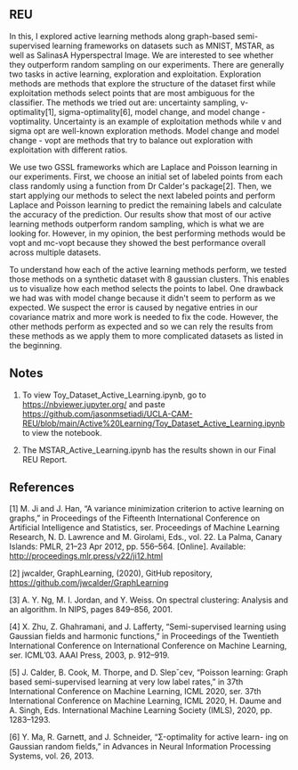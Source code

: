 ## REU
In this, I explored active learning methods along graph-based semi-supervised learning frameworks on datasets such as MNIST, MSTAR, as well as SalinasA Hyperspectral Image. We are interested to see whether they outperform random sampling on our experiments. There are generally two tasks in active learning, exploration and exploitation. Exploration methods are methods that explore the structure of the dataset first while exploitation methods select points that are most ambiguous for the classifier. The methods we tried out are: uncertainty sampling, v-optimality[1], sigma-optimality[6], model change, and model change - voptimality. Uncertainty is an example of exploitation methods while v and sigma opt are well-known exploration methods. Model change and model change - vopt are methods that try to balance out exploration with exploitation with different ratios.

We use two GSSL frameworks which are Laplace and Poisson learning in our experiments. First, we choose an initial set of labeled points from each class randomly using a function from Dr Calder's package[2]. Then, we start applying our methods to select the next labeled points and perform Laplace and Poisson learning to predict the remaining labels and calculate the accuracy of the prediction. Our results show that most of our active learning methods outperform random sampling, which is what we are looking for. However, in my opinion, the best performing methods would be vopt and mc-vopt because they showed the best performance overall across multiple datasets.

To understand how each of the active learning methods perform, we tested those methods on a synthetic dataset with 8 gaussian clusters. This enables us to visualize how each method selects the points to label. One drawback we had was with model change because it didn't seem to perform as we expected. We suspect the error is caused by negative entries in our covariance matrix and more work is needed to fix the code. However, the other methods perform as expected and so we can rely the results from these methods as we apply them to more complicated datasets as listed in the beginning.

## Notes
1. To view Toy_Dataset_Active_Learning.ipynb, go to https://nbviewer.jupyter.org/ and paste https://github.com/jasonmsetiadi/UCLA-CAM-REU/blob/main/Active%20Learning/Toy_Dataset_Active_Learning.ipynb to view the notebook.

2. The MSTAR_Active_Learning.ipynb has the results shown in our Final REU Report.

## References
	
[1] M. Ji and J. Han, “A variance minimization criterion to active learning on graphs,” in Proceedings of the Fifteenth International Conference on Artificial Intelligence and Statistics, ser. Proceedings of Machine Learning Research, N. D. Lawrence and M. Girolami, Eds., vol. 22. La Palma, Canary Islands: PMLR, 21–23 Apr 2012, pp. 556–564. [Online]. Available: http://proceedings.mlr.press/v22/ji12.html

[2] jwcalder, GraphLearning, (2020), GitHub repository, https://github.com/jwcalder/GraphLearning

[3] A. Y. Ng, M. I. Jordan, and Y. Weiss. On spectral clustering: Analysis and an algorithm. In NIPS, pages 849–856, 2001.

[4] X. Zhu, Z. Ghahramani, and J. Lafferty, “Semi-supervised learning
using Gaussian fields and harmonic functions,” in Proceedings of the
Twentieth International Conference on International Conference on
Machine Learning, ser. ICML’03. AAAI Press, 2003, p. 912–919.

[5] J. Calder, B. Cook, M. Thorpe, and D. Slepˇcev, “Poisson learning:
Graph based semi-supervised learning at very low label rates,” in 37th
International Conference on Machine Learning, ICML 2020, ser. 37th
International Conference on Machine Learning, ICML 2020, H. Daume
and A. Singh, Eds. International Machine Learning Society (IMLS),
2020, pp. 1283–1293.

[6] Y. Ma, R. Garnett, and J. Schneider, “Σ-optimality for active learn- ing on Gaussian random fields,” in Advances in Neural Information Processing Systems, vol. 26, 2013.
